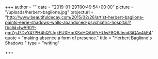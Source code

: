 +++
author = ""
date = "2019-01-29T00:49:54+00:00"
picture = "/uploads/herbert-baglione.jpg"
projecturl = "http://www.beautifuldecay.com/2015/02/26/artist-herbert-baglione-paints-eerie-shadows-walls-abandoned-psychiatric-hospital/?fbclid=IwAR0Y-gmZgJ7DvY47PH4hQYJgkEUXHmXSoHQAbPrHUwF8Q6Jeod3iQAv4kE4"
quote = "making absence a form of presence."
title = "Herbert Baglione's Shadows "
type = "writing"

+++
